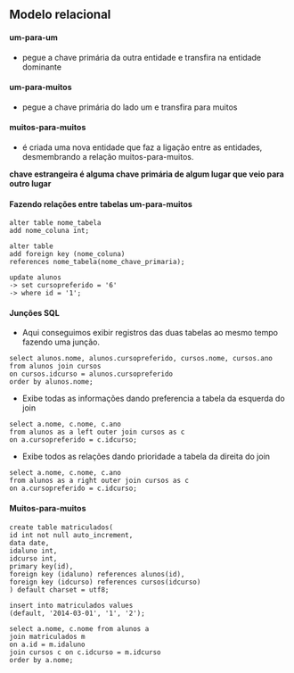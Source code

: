 ## Modelo relacional

#### um-para-um
* pegue a chave primária da outra entidade e transfira na entidade dominante

#### um-para-muitos
* pegue a chave primária do lado um e transfira para muitos

#### muitos-para-muitos
* é criada uma nova entidade que faz a ligação entre as entidades, desmembrando a relação muitos-para-muitos.

**chave estrangeira é alguma chave primária de algum lugar que veio para outro lugar**

#### Fazendo relações entre tabelas um-para-muitos
```
alter table nome_tabela
add nome_coluna int;
```
```
alter table
add foreign key (nome_coluna)
references nome_tabela(nome_chave_primaria);
```
```
update alunos
-> set cursopreferido = '6'
-> where id = '1';
```
#### Junções SQL
* Aqui conseguimos exibir registros das duas tabelas ao mesmo tempo fazendo uma junção.

```
select alunos.nome, alunos.cursopreferido, cursos.nome, cursos.ano
from alunos join cursos
on cursos.idcurso = alunos.cursopreferido
order by alunos.nome;
```
* Exibe todas as informações dando preferencia a tabela da esquerda do join
```
select a.nome, c.nome, c.ano
from alunos as a left outer join cursos as c
on a.cursopreferido = c.idcurso;
```
* Exibe todos as relações dando prioridade a tabela da direita do join
```
select a.nome, c.nome, c.ano
from alunos as a right outer join cursos as c
on a.cursopreferido = c.idcurso;
```
#### Muitos-para-muitos
```
create table matriculados(
id int not null auto_increment,
data date,
idaluno int,
idcurso int,
primary key(id),
foreign key (idaluno) references alunos(id),
foreign key (idcurso) references cursos(idcurso)
) default charset = utf8;
```

```
insert into matriculados values
(default, '2014-03-01', '1', '2');
```

```
select a.nome, c.nome from alunos a 
join matriculados m 
on a.id = m.idaluno
join cursos c on c.idcurso = m.idcurso 
order by a.nome;
```
